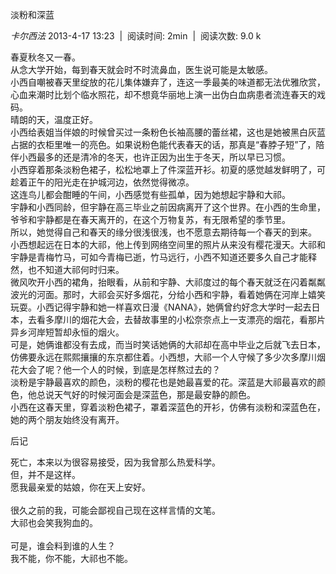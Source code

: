 淡粉和深蓝

*卡尔西法* 2013-4-17 13:23  |  阅读时间: 2min  |  阅读次数: 9.0 k

春夏秋冬又一春。\
从念大学开始，每到春天就会时不时流鼻血，医生说可能是太敏感。\
小西自嘲被春天里绽放的花儿集体嫌弃了，连这一季最美的味道都无法优雅欣赏，心血来潮时比划个临水照花，却不想竟华丽地上演一出伪白血病患者流连春天的戏码。\
晴朗的天，温度正好。\
小西给表姐当伴娘的时候曾买过一条粉色长袖高腰的蕾丝裙，这也是她被黑白灰蓝占据的衣柜里唯一的亮色。如果说粉色能代表春天的话，那真是“春脖子短”了，陪伴小西最多的还是清冷的冬天，也许正因为出生于冬天，所以早已习惯。\
小西穿着那条淡粉色裙子，松松地罩上了件深蓝开衫。初夏的感觉越发鲜明了，可趁着正午的阳光走在护城河边，依然觉得微凉。\
这连鸟儿都会酣睡的午间，小西感觉有些孤单，因为她想起宇静和大祁。\
宇静和小西同龄，但宇静在高三毕业之前因病离开了这个世界。在小西的生命里，爷爷和宇静都是在春天离开的，在这个万物复苏，有无限希望的季节里。\
所以，她觉得自己和春天的缘分很浅很浅，也不愿意去期待每一个春天的到来。\
小西想起远在日本的大祁，他上传到网络空间里的照片从来没有樱花漫天。大祁和宇静是青梅竹马，可如今青梅已逝，竹马远行，小西不知道还要多久自己才能释然，也不知道大祁何时归来。\
微风吹开小西的裙角，抬眼看，从前和宇静、大祁度过的每个春天就泛在闪着粼粼波光的河面。那时，大祁会买好多烟花，分给小西和宇静，看着她俩在河岸上嬉笑玩耍。小西记得宇静和她一样喜欢日漫《NANA》，她俩曾约好念大学时一起去日本，去看多摩川的烟花大会，去替故事里的小松奈奈点上一支漂亮的烟花，看那片异乡河岸短暂却永恒的烟火。\
可是，她俩谁都没有去成，而当时笑话她俩的大祁却在高中毕业之后就飞去日本，仿佛要永远在熙熙攘攘的东京都住着。小西想，大祁一个人守候了多少次多摩川烟花大会了呢？他一个人的时候，到底是怎样熬过去的？\
淡粉是宇静最喜欢的颜色，淡粉的樱花也是她最喜爱的花。深蓝是大祁最喜欢的颜色，他总说天气好的时候河面会是深蓝色，那是最安静的颜色。\
小西在这春天里，穿着淡粉色裙子，罩着深蓝色的开衫，仿佛有淡粉和深蓝色在，她的两个朋友始终没有离开。

后记

死亡，本来以为很容易接受，因为我曾那么热爱科学。\
但，并不是这样。\
愿我最亲爱的姑娘，你在天上安好。\
\
很久之前的我，可能会鄙视自己现在这样言情的文笔。\
大祁也会笑我狗血的。\
\
可是，谁会料到谁的人生？\
我不能，你不能，大祁也不能。
